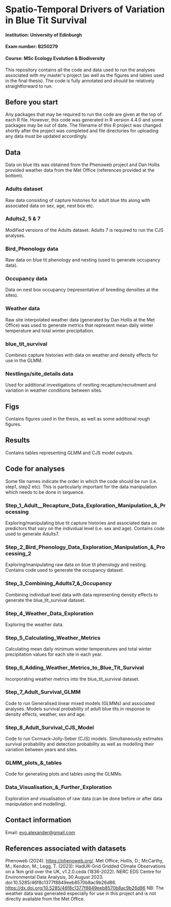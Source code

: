 # Spatio-Temporal Drivers of Variation in Blue Tit Survival
#### Institution: University of Edinburgh
#### Exam number: B250279
#### Course: MSc Ecology Evolution & Biodiversity
This repository contains all the code and data used to run the analyses associated with my master's project (as well as the figures and tables used in the final thesis). The code is fully annotated and should be relatively straightforward to run.
## Before you start
Any packages that may be required to run the code are given at the top of each R file. However, this code was generated in R version 4.4.0 and some packages may be out of date.
The filename of this R project was changed shortly after the project was completed and file directories for uploading any data must be updated accordingly.
## Data
Data on blue tits was obtained from the Phenoweb project and Dan Hollis provided weather data from the Met Office (references provided at the bottom). 
### Adults dataset
Raw data consisting of capture histories for adult blue tits along with associated data on sex, age, nest box etc.
### Adults2, 5 & 7
Modified versions of the Adults dataset. Adults 7 is required to run the CJS analyses.
### Bird_Phenology data
Raw data on blue tit phenology and nesting (used to generate occupancy data).
### Occupancy data
Data on nest box occupancy (representative of breeding densities at the sites).
### Weather data
Raw site interpolated weather data (generated by Dan Hollis at the Met Office) was used to generate metrics that represent mean daily winter temperature and total winter precipitation. 
### blue_tit_survival
Combines capture histories with data on weather and density effects for use in the GLMM.
### Nestlings/site_details data
Used for additional investigations of nestling recapture/recruitment and variation in weather conditions between sites.
## Figs
Contains figures used in the thesis, as well as some additional rough figures.
## Results
Contains tables representing GLMM and CJS model outputs.
## Code for analyses
Some file names indicate the order in which the code should be run (i.e. step1, step2 etc). This is particularly important for the data manipulation which needs to be done in sequence.
### Step_1_Adult__Recapture_Data_Exploration_Manipulation_&_Processing
Exploring/manipulating blue tit capture histories and associated data on predictors that vary on the individual level (i.e. sex and age). Contains code used to generate Adults7.
### Step_2_Bird_Phenology_Data_Exploration_Manipulation_&_Processing_2
Exploring/manipulating raw data on blue tit phenology and nesting. Contains code used to generate the occupancy dataset.
### Step_3_Combining_Adults7_&_Occupancy
Combining individual level data with data representing density effects to generate the blue_tit_survival dataset.
### Step_4_Weather_Data_Exploration
Exploring the weather data.
### Step_5_Calculating_Weather_Metrics
Calculating mean daily minimum winter temperatures and total winter precipitation values for each site in each year. 
### Step_6_Adding_Weather_Metrics_to_Blue_Tit_Survival
Incorporating weather metrics into the blue_tit_survival dataset.
### Step_7_Adult_Survival_GLMM
Code to run Generalised linear mixed models (GLMMs) and associated analyses. Models survival probability of adult blue tits in response to density effects, weather, sex and age.
### Step_8_Adult_Survival_CJS_Model
Code to run Cormack-Jolly-Seber (CJS) models. Simultaneously estimates survival probability and detection probability as well as modelling their variation between years and sites.
### GLMM_plots_&_tables
Code for generating plots and tables using the GLMMs.
### Data_Visualisation_&_Further_Exploration
Exploration and visualisation of raw data (can be done before or after data manipulation and modelling).
## Contact information
Email: eyo.alexander@gmail.com
## References associated with datasets
Phenoweb (2024). https://phenoweb.org/.
Met Office; Hollis, D.; McCarthy, M.; Kendon, M.; Legg, T. (2023): HadUK-Grid Gridded Climate Observations on a 1km grid over the UK, v1.2.0.ceda (1836-2022). NERC EDS Centre for Environmental Data Analysis, 30 August 2023. doi:10.5285/46f8c1377f8849eeb8570b8ac9b26d86. https://dx.doi.org/10.5285/46f8c1377f8849eeb8570b8ac9b26d86
NB: The weather data was generated especially for use in this project and is not directly available from the Met Office. 

